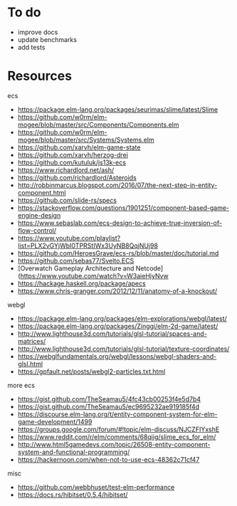 # To do

- improve docs
- update benchmarks
- add tests

# Resources

ecs

- https://package.elm-lang.org/packages/seurimas/slime/latest/Slime
- https://github.com/w0rm/elm-mogee/blob/master/src/Components/Components.elm
- https://github.com/w0rm/elm-mogee/blob/master/src/Systems/Systems.elm
- https://github.com/xarvh/elm-game-state
- https://github.com/xarvh/herzog-drei
- https://github.com/kutuluk/js13k-ecs
- https://www.richardlord.net/ash/
- https://github.com/richardlord/Asteroids
- http://robbinmarcus.blogspot.com/2016/07/the-next-step-in-entity-component.html
- https://github.com/slide-rs/specs
- https://stackoverflow.com/questions/1901251/component-based-game-engine-design
- https://www.sebaslab.com/ecs-design-to-achieve-true-inversion-of-flow-control/
- https://www.youtube.com/playlist?list=PLX2vGYjWbI0TPRStIWx3UyNB8QqjNUj98
- https://github.com/HeroesGrave/ecs-rs/blob/master/doc/tutorial.md
- https://github.com/sebas77/Svelto.ECS
- [Overwatch Gameplay Architecture and Netcode](https://www.youtube.com/watch?v=W3aieHjyNvw
- https://hackage.haskell.org/package/apecs
- https://www.chris-granger.com/2012/12/11/anatomy-of-a-knockout/

webgl

- https://package.elm-lang.org/packages/elm-explorations/webgl/latest/
- https://package.elm-lang.org/packages/Zinggi/elm-2d-game/latest/
- http://www.lighthouse3d.com/tutorials/glsl-tutorial/spaces-and-matrices/
- http://www.lighthouse3d.com/tutorials/glsl-tutorial/texture-coordinates/
- https://webglfundamentals.org/webgl/lessons/webgl-shaders-and-glsl.html
- https://gpfault.net/posts/webgl2-particles.txt.html

more ecs

- https://gist.github.com/TheSeamau5/4fc43cb00253f4e5d7b4
- https://gist.github.com/TheSeamau5/ec9695232ae919185f4d
- https://discourse.elm-lang.org/t/entity-component-system-for-elm-game-development/1499
- https://groups.google.com/forum/#!topic/elm-discuss/NJCZFIYxshE
- https://www.reddit.com/r/elm/comments/68qiig/slime_ecs_for_elm/
- http://www.html5gamedevs.com/topic/26508-entity-component-system-and-functional-programming/
- https://hackernoon.com/when-not-to-use-ecs-48362c71cf47

misc

- https://github.com/webbhuset/test-elm-performance
- https://docs.rs/hibitset/0.5.4/hibitset/
